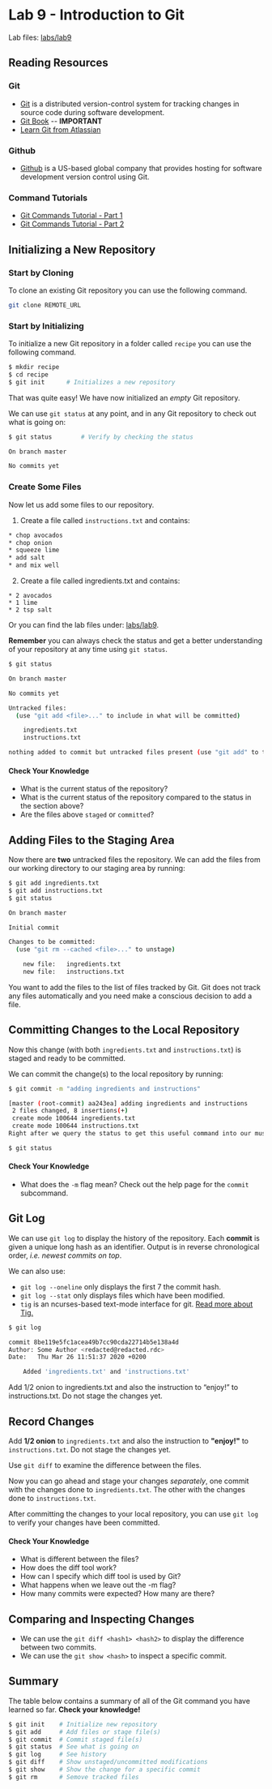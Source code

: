 # Lab 9 - Introduction to Git

Lab files: [labs/lab9](../lab9)

## Reading Resources

### Git
* [Git](https://git-scm.com/) is a distributed version-control system for tracking changes in source code during software development.
* [Git Book](https://git-scm.com/book/en/v2) -- **IMPORTANT** 
* [Learn Git from Atlassian](https://www.atlassian.com/git/tutorials/learn-git-with-bitbucket-cloud)

### Github
* [Github](https://github.com) is a US-based global company that provides hosting for software development version control using Git.

### Command Tutorials
* [Git Commands Tutorial - Part 1](https://kolosek.com/git-commands-tutorial-part1/)
* [Git Commands Tutorial - Part 2](https://kolosek.com/git-commands-tutorial-part2/)

## Initializing a New Repository

### Start by Cloning

To clone an existing Git repository you can use the following command.

```bash
git clone REMOTE_URL
```

### Start by Initializing

To initialize a new Git repository in a folder called `recipe` you can use the following command.

```bash
$ mkdir recipe
$ cd recipe
$ git init      # Initializes a new repository
```

That was quite easy! We have now initialized an *empty* Git repository.

We can use `git status` at any point, and in any Git repository to check out what is going on:

```bash
$ git status        # Verify by checking the status

On branch master

No commits yet
```

### Create Some Files

Now let us add some files to our repository.

1. Create a file called `instructions.txt` and contains:

```bash
* chop avocados
* chop onion
* squeeze lime
* add salt
* and mix well
```
2. Create a file called ingredients.txt and contains:

```
* 2 avocados
* 1 lime
* 2 tsp salt
```

Or you can find the lab files under: [labs/lab9](../lab9).

**Remember** you can always check the status and get a better understanding of your repository at any time using `git status`.

```bash
$ git status

On branch master

No commits yet

Untracked files:
  (use "git add <file>..." to include in what will be committed)

	ingredients.txt
	instructions.txt

nothing added to commit but untracked files present (use "git add" to track)
```

#### Check Your Knowledge

* What is the current status of the repository?
* What is the current status of the repository compared to the status in the section above?
* Are the files above `staged` or `committed`?


## Adding Files to the Staging Area

Now there are **two** untracked files the repository. We can add the files from our working directory to our staging area by running:

``` bash
$ git add ingredients.txt
$ git add instructions.txt
$ git status

On branch master

Initial commit

Changes to be committed:
  (use "git rm --cached <file>..." to unstage)

	new file:   ingredients.txt
	new file:   instructions.txt
```

You want to add the files to the list of files tracked by Git. Git does not track any files automatically and you need make a conscious decision to add a file.


## Committing Changes to the Local Repository

Now this change (with both `ingredients.txt` and `instructions.txt`) is staged and ready to be committed.

We can commit the change(s) to the local repository by running:

```bash
$ git commit -m "adding ingredients and instructions"

[master (root-commit) aa243ea] adding ingredients and instructions
 2 files changed, 8 insertions(+)
 create mode 100644 ingredients.txt
 create mode 100644 instructions.txt
Right after we query the status to get this useful command into our muscle memory:

$ git status
```

#### Check Your Knowledge

* What does the `-m` flag mean? Check out the help page for the `commit` subcommand.

## Git Log

We can use `git log` to display the history of the repository.
Each **commit** is given a unique long hash as an identifier.
Output is in reverse chronological order, *i.e. newest commits on top*.

We can also use: 

* `git log --oneline` only displays the first 7 the commit hash.
* `git log --stat` only displays files which have been modified.
* `tig` is an ncurses-based text-mode interface for git. [Read more about Tig.](https://github.com/jonas/tig)

```bash
$ git log

commit 8be119e5fc1acea49b7cc90cda22714b5e138a4d
Author: Some Author <redacted@redacted.rdc>
Date:   Thu Mar 26 11:51:37 2020 +0200

    Added 'ingredients.txt' and 'instructions.txt'
```

Add 1/2 onion to ingredients.txt and also the instruction to “enjoy!” to instructions.txt. Do not stage the changes yet.


## Record Changes

Add **1/2 onion** to `ingredients.txt` and also the instruction to **"enjoy!"** to `instructions.txt`. 
Do not stage the changes yet.

Use `git diff` to examine the difference between the files.

Now you can go ahead and stage your changes *separately*, one commit with the changes done to `ingredients.txt`. The other with the changes done to `instructions.txt`.

After committing the changes to your local repository, you can use `git log` to verify your changes have been committed.


#### Check Your Knowledge

* What is different between the files?
* How does the diff tool work?
* How can I specify which diff tool is used by Git?
* What happens when we leave out the -m flag?
* How many commits were expected? How many are there?

## Comparing and Inspecting Changes


* We can use the `git diff <hash1> <hash2>` to display the difference between two commits.
* We can use the `git show <hash>` to inspect a specific commit.


## Summary

The table below contains a summary of all of the Git command you have learned so far. **Check your knowledge!**

```bash
$ git init    # Initialize new repository
$ git add     # Add files or stage file(s)
$ git commit  # Commit staged file(s)
$ git status  # See what is going on
$ git log     # See history
$ git diff    # Show unstaged/uncommitted modifications
$ git show    # Show the change for a specific commit
$ git rm      # Semove tracked files
```